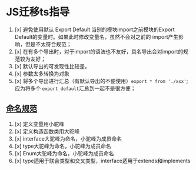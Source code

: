 # JS迁移ts指导
1. [x] 避免使用默认 Export Default
当别的模块import之前模块的Export Default的变量时。如果此时修改变量名，虽然不会对之前的
import产生影响，但是不太符合规范；
2. [x] 在有多个导出时，对于import的语法也不友好，具名导出会对import的规范较为友好；
3. [x] 默认导出的可发现性比较差。
4. [x] 参数太多转换为对象
5. [x] 将多个导出进行汇总（有默认导出的不便使用）`export * from './xxx'`;应为将多个
`export default`汇总到一起不是很方便；

## [命名规范](https://basarat.gitbook.io/typescript/styleguide)
1. [x] 定义变量用小驼峰
2. [x] 定义构造函数类用大驼峰
3. [x] interface大驼峰为命名，小驼峰为成员命名
4. [x] type大驼峰为命名，小驼峰为成员命名
5. [x] Enum大驼峰为命名，小驼峰为成员命名
6. [x] type适用于联合类型和交叉类型，interface适用于extends和implements